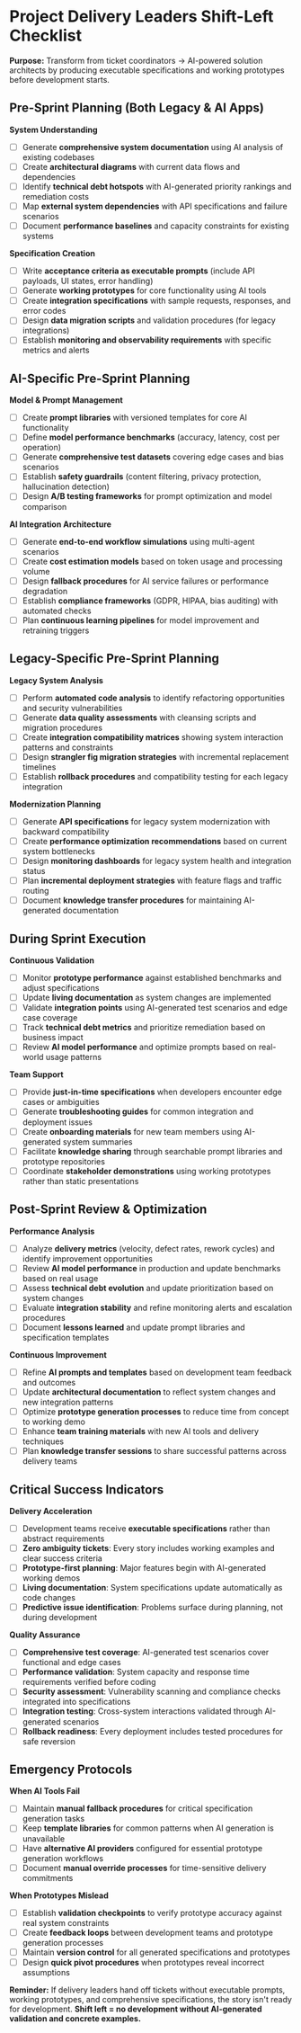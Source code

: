 # Project Delivery Leaders Shift-Left Checklist

**Purpose:** Transform from ticket coordinators → AI-powered solution architects by producing executable specifications and working prototypes before development starts.

## Pre-Sprint Planning (Both Legacy & AI Apps)

**System Understanding**
* [ ] Generate **comprehensive system documentation** using AI analysis of existing codebases
* [ ] Create **architectural diagrams** with current data flows and dependencies
* [ ] Identify **technical debt hotspots** with AI-generated priority rankings and remediation costs
* [ ] Map **external system dependencies** with API specifications and failure scenarios
* [ ] Document **performance baselines** and capacity constraints for existing systems

**Specification Creation**
* [ ] Write **acceptance criteria as executable prompts** (include API payloads, UI states, error handling)
* [ ] Generate **working prototypes** for core functionality using AI tools
* [ ] Create **integration specifications** with sample requests, responses, and error codes
* [ ] Design **data migration scripts** and validation procedures (for legacy integrations)
* [ ] Establish **monitoring and observability requirements** with specific metrics and alerts

## AI-Specific Pre-Sprint Planning

**Model & Prompt Management**
* [ ] Create **prompt libraries** with versioned templates for core AI functionality
* [ ] Define **model performance benchmarks** (accuracy, latency, cost per operation)
* [ ] Generate **comprehensive test datasets** covering edge cases and bias scenarios
* [ ] Establish **safety guardrails** (content filtering, privacy protection, hallucination detection)
* [ ] Design **A/B testing frameworks** for prompt optimization and model comparison

**AI Integration Architecture**
* [ ] Generate **end-to-end workflow simulations** using multi-agent scenarios
* [ ] Create **cost estimation models** based on token usage and processing volume
* [ ] Design **fallback procedures** for AI service failures or performance degradation
* [ ] Establish **compliance frameworks** (GDPR, HIPAA, bias auditing) with automated checks
* [ ] Plan **continuous learning pipelines** for model improvement and retraining triggers

## Legacy-Specific Pre-Sprint Planning

**Legacy System Analysis**
* [ ] Perform **automated code analysis** to identify refactoring opportunities and security vulnerabilities
* [ ] Generate **data quality assessments** with cleansing scripts and migration procedures
* [ ] Create **integration compatibility matrices** showing system interaction patterns and constraints
* [ ] Design **strangler fig migration strategies** with incremental replacement timelines
* [ ] Establish **rollback procedures** and compatibility testing for each legacy integration

**Modernization Planning**
* [ ] Generate **API specifications** for legacy system modernization with backward compatibility
* [ ] Create **performance optimization recommendations** based on current system bottlenecks
* [ ] Design **monitoring dashboards** for legacy system health and integration status
* [ ] Plan **incremental deployment strategies** with feature flags and traffic routing
* [ ] Document **knowledge transfer procedures** for maintaining AI-generated documentation

## During Sprint Execution

**Continuous Validation**
* [ ] Monitor **prototype performance** against established benchmarks and adjust specifications
* [ ] Update **living documentation** as system changes are implemented
* [ ] Validate **integration points** using AI-generated test scenarios and edge case coverage
* [ ] Track **technical debt metrics** and prioritize remediation based on business impact
* [ ] Review **AI model performance** and optimize prompts based on real-world usage patterns

**Team Support**
* [ ] Provide **just-in-time specifications** when developers encounter edge cases or ambiguities
* [ ] Generate **troubleshooting guides** for common integration and deployment issues
* [ ] Create **onboarding materials** for new team members using AI-generated system summaries
* [ ] Facilitate **knowledge sharing** through searchable prompt libraries and prototype repositories
* [ ] Coordinate **stakeholder demonstrations** using working prototypes rather than static presentations

## Post-Sprint Review & Optimization

**Performance Analysis**
* [ ] Analyze **delivery metrics** (velocity, defect rates, rework cycles) and identify improvement opportunities
* [ ] Review **AI model performance** in production and update benchmarks based on real usage
* [ ] Assess **technical debt evolution** and update prioritization based on system changes
* [ ] Evaluate **integration stability** and refine monitoring alerts and escalation procedures
* [ ] Document **lessons learned** and update prompt libraries and specification templates

**Continuous Improvement**
* [ ] Refine **AI prompts and templates** based on development team feedback and outcomes
* [ ] Update **architectural documentation** to reflect system changes and new integration patterns
* [ ] Optimize **prototype generation processes** to reduce time from concept to working demo
* [ ] Enhance **team training materials** with new AI tools and delivery techniques
* [ ] Plan **knowledge transfer sessions** to share successful patterns across delivery teams

## Critical Success Indicators

**Delivery Acceleration**
* [ ] Development teams receive **executable specifications** rather than abstract requirements
* [ ] **Zero ambiguity tickets**: Every story includes working examples and clear success criteria
* [ ] **Prototype-first planning**: Major features begin with AI-generated working demos
* [ ] **Living documentation**: System specifications update automatically as code changes
* [ ] **Predictive issue identification**: Problems surface during planning, not during development

**Quality Assurance**
* [ ] **Comprehensive test coverage**: AI-generated test scenarios cover functional and edge cases
* [ ] **Performance validation**: System capacity and response time requirements verified before coding
* [ ] **Security assessment**: Vulnerability scanning and compliance checks integrated into specifications
* [ ] **Integration testing**: Cross-system interactions validated through AI-generated scenarios
* [ ] **Rollback readiness**: Every deployment includes tested procedures for safe reversion

## Emergency Protocols

**When AI Tools Fail**
* [ ] Maintain **manual fallback procedures** for critical specification generation tasks
* [ ] Keep **template libraries** for common patterns when AI generation is unavailable
* [ ] Have **alternative AI providers** configured for essential prototype generation workflows
* [ ] Document **manual override processes** for time-sensitive delivery commitments

**When Prototypes Mislead**
* [ ] Establish **validation checkpoints** to verify prototype accuracy against real system constraints
* [ ] Create **feedback loops** between development teams and prototype generation processes
* [ ] Maintain **version control** for all generated specifications and prototypes
* [ ] Design **quick pivot procedures** when prototypes reveal incorrect assumptions

**Reminder:** If delivery leaders hand off tickets without executable prompts, working prototypes, and comprehensive specifications, the story isn't ready for development. **Shift left = no development without AI-generated validation and concrete examples.**